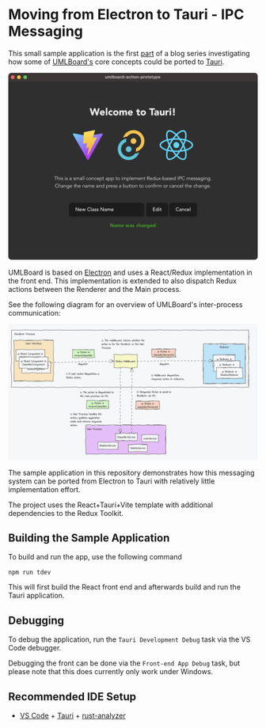 # Moving from Electron to Tauri - IPC Messaging

This small sample application is the first [part](https://www.umlboard.com/blog/moving-from-electron-to-tauri-1/) of a blog series investigating how some of [UMLBoard's](https://www.umlboard.com) core concepts could be ported to [Tauri](https://tauri.app/).

![A sample application written in Tauri](./concepts/example-application.png)

UMLBoard is based on [Electron](https://www.electronjs.org/) and uses a React/Redux implementation in the front end. This implementation is extended to also dispatch Redux actions between the Renderer and the Main process.

See the following diagram for an overview of UMLBoard's inter-process communication:

![UMLBoard Messaging Architecture](./concepts/umlboard-architecture.png)

The sample application in this repository demonstrates how this messaging system can be ported from Electron to Tauri with relatively little implementation effort.

The project uses the React+Tauri+Vite template with additional dependencies to the Redux Toolkit.

## Building the Sample Application

To build and run the app, use the following command

```shell
npm run tdev
```

This will first build the React front end and afterwards build and run the Tauri application.

## Debugging

To debug the application, run the `Tauri Development Debug` task via the VS Code debugger. 

Debugging the front can be done via the `Front-end App Debug` task, but please note that this does currently only work under Windows.

## Recommended IDE Setup

- [VS Code](https://code.visualstudio.com/) + [Tauri](https://marketplace.visualstudio.com/items?itemName=tauri-apps.tauri-vscode) + [rust-analyzer](https://marketplace.visualstudio.com/items?itemName=rust-lang.rust-analyzer)
